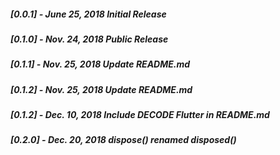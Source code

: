 ##### [0.0.1] - June ‎25, ‎2018 Initial Release
##### [0.1.0] - Nov. 24, ‎2018 Public Release
##### [0.1.1] - Nov. 25, ‎2018 Update README.md
##### [0.1.2] - Nov. 25, ‎2018 Update README.md
##### [0.1.2] - Dec. 10, ‎2018 Include DECODE Flutter in README.md
##### [0.2.0] - Dec. 20, ‎2018 dispose() renamed disposed()
